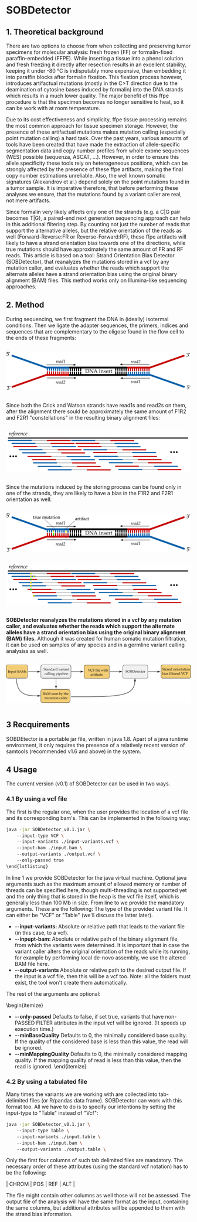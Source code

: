 

# SOBDetector

## 1. Theoretical background
There are two options to choose from when collecting and preserving tumor specimens for molecular analysis: fresh frozen (FF) or formalin-fixed paraffin-embedded (FFPE). While inserting a tissue into a phenol solution and fresh freezing it directly after resection results in an excellent stability, keeping it under -80 °C is indisputably more expensive, than embedding it into paraffin blocks after formalin fixation. This fixation process however, introduces artifactual mutations (mostly in the C>T direction due to the deamination of cytosine bases induced by formalin) into the DNA strands which results in a much lower quality. The major benefit of this ffpe procedure is that the specimen becomes no longer sensitive to heat, so it can be work with at room temperature.

Due to its cost effectiveness and simplicity, ffpe tissue processing remains the most common approach for tissue specimen storage. However, the presence of these artifactual mutations makes mutation calling (especially point mutation calling) a hard task. Over the past years, various amounts of tools have been created that have made the extraction of allele-specific segmentation data and copy number profiles from whole exome sequences (WES) possible (sequenza, ASCAT, …). However, in order to ensure this allele specificity these tools rely on heterogeneous positions, which can be strongly affected by the presence of these ffpe artifacts, making the final copy number estimations unreliable. Also, the well known somatic signatures (Alexandrov et al.) depend solely on the point mutations found in a tumor sample. It is imperative therefore, that before performing these analyses we ensure, that the mutations found by a variant caller are real, not mere artifacts.

Since formalin very likely affects only one of the strands (e.g. a C|G pair becomes T|G), a paired-end next generation sequencing approach can help in this additional filtering step. By counting not just the number of reads that support the alternative alleles, but the relative orientation of the reads as well (Forward-Reverse:FR or Reverse-Forward:RF), these ffpe artifacts will likely to have a strand orientation bias towards one of the directions, while true mutations should have approximately the same amount of FR and RF reads. This article is based on a tool: Strand Orientation Bias Detector (SOBDetector), that reanalyzes the mutations stored in a vcf by any mutation caller, and evaluates whether the reads which support the alternate alleles have a strand orientation bias using the original binary alignment (BAM) files. This method works only on Illumina-like sequencing approaches.

## 2. Method

During sequencing, we first fragment the DNA in (ideally) isotermal conditions. Then we ligate the adapter sequences, the primers, indices and sequences that are complementary to the oligose found in the flow cell to the ends of these fragments:
<div style="text-align:center; padding-top: 15px; padding-bottom: 15px; width:100%"><img src="./figures/paired_end_reads.svg" /></div>

Since both the Crick and Watson strands have read1s and read2s on them, after the alignment there sould be approximately the same amount of F1R2 and F2R1 "constellations" in the resulting binary alignment files:
<div style="text-align:center; padding-top: 15px; padding-bottom: 15px; width:100%"><img src="./figures/paired_end_reads2.svg"/></div>

Since the mutations induced by the storing process can be found only in one of the strands, they are likely to have a bias in the F1R2 and F2R1 orientation as well:

<div style="text-align:center; padding-top: 15px; padding-bottom: 15px; width:100%"><img src="./figures/paired_end_reads3.svg" /></div>

<div style="text-align:center; padding-top: 15px; padding-bottom: 15px; width:100%"><img src="./figures/paired_end_reads4.svg" /></div>

<strong>SOBDetector reanalyzes the mutations stored in a vcf by any mutation caller, and evaluates whether the reads which support the alternate alleles have a strand orientation bias using the original binary alignment (BAM) files.</strong> Although it was created for human somatic mutation filtration, it can be used on samples of any species and in a germline variant calling analysiss as well.

<div style="text-align:center; padding-top: 15px; padding-bottom: 15px; width:100%"><img src="./figures/figure_pipeline.png" /></div>

## 3 Recquirements
SOBDEtector is a portable jar file, written in java 1.8. Apart of a java runtime environment, it only requires the presence of a relatively recent version of samtools (recommended v1.6 and above) in the system. 

## 4 Usage
The current version (v0.1) of SOBDetector can be used in two ways. 

### 4.1 By using a vcf file

The first is the regular one, when the user provides the location of a vcf file and its corresponding bam's. This can be implemented in the following way:

```bash
java -jar SOBDetector_v0.1.jar \ 
    --input-type VCF \ 
    --input-variants ./input-variants.vcf \ 
    --input-bam ./input.bam \ 
    --output-variants ./output.vcf \ 
    --only-passed true
\end{lstlisting}
```

In line 1 we provide SOBDetector for the java virtual machine. Optional java arguments such as the maximum amount of allowed memory or number of threads can be specified here, though multi-threading is not supported yet and the only thing that is stored in the heap is the vcf file itself, which is generally less than 100 Mb in size.
From line to we provide the mandatory arguments. These are the following:
 The type of the provided variant file. It can either be "VCF" or "Table" (we'll discuss the latter later).
 
* <strong> --input-variants: </strong>  Absolute or relative path that leads to the variant file (in this case, to a vcf).
* <strong> --inpupt-bam: </strong> Absolute or relative path of the binary alignment file, from which the variants were determined. It is important that in case the variant caller alters the original orientation of the reads while its running, for example by performing local de-novo assembly, we use the altered BAM file here.
* <strong> --output-variants </strong> Absolute or relative path to the desired output file. If the input is a vcf file, then this will be a vcf too. Note: all the folders must exist, the tool won't create them automatically.

The rest of the arguments are optional:

\begin{itemize}
* <strong> --only-passed</strong> Defaults to false, if set true, variants that have non-PASSED FILTER attributes in the input vcf will be ignored. (It speeds up execution time.)
* <strong> --minBaseQuality</strong> Defaults to 0, the minimally considered base quality. If the quality of the considered base is less than this value, the read will be ignored.
* <strong> --minMappingQuality</strong> Defaults to 0, the minimally considered mapping quality. If the mapping quality of read is less than this value, then the read is ignored. 
\end{itemize}

### 4.2 By using a tabulated file

Many times the variants we are working with are collected into tab-delimited files (or R/pandas data frame). SOBDetector can work with this format too. All we have to do is to specify our intentions by setting the input-type to "Table" instead of "Vcf":

```bash
java -jar SOBDetector_v0.1.jar \ 
    --input-type Table \ 
    --input-variants ./input.table \ 
    --input-bam ./input.bam \ 
    --output-variants ./output.table \ 
```

Only the first four columns of such tab delimited files are mandatory. The necessary order of these attributes (using the standard vcf notation) has to be the following: 

| CHROM | POS | REF | ALT |

The file might contain other columns as well those will not be assessed. The output file of the analysis will have the same format as the input, containing the same columns, but additional attributes will be appended to them with the strand bias information. 

